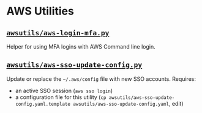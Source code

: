 # AWS Utilities

## [`awsutils/aws-login-mfa.py`](awsutils/aws-login-mfa.py)

Helper for using MFA logins with AWS Command line login.

## [`awsutils/aws-sso-update-config.py`](awsutils/aws-sso-update-config.py)

Update or replace the `~/.aws/config` file with new SSO accounts.
Requires:

- an active SSO session (`aws sso login`)
- a configuration file for this utility (`cp awsutils/aws-sso-update-config.yaml.template awsutils/aws-sso-update-config.yaml`, edit)
